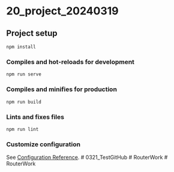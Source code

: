 # 20_project_20240319

## Project setup
```
npm install
```

### Compiles and hot-reloads for development
```
npm run serve
```

### Compiles and minifies for production
```
npm run build
```

### Lints and fixes files
```
npm run lint
```

### Customize configuration
See [Configuration Reference](https://cli.vuejs.org/config/).
#   0 3 2 1 _ T e s t G i t H u b  
 #   R o u t e r W o r k  
 #   R o u t e r W o r k  
 
